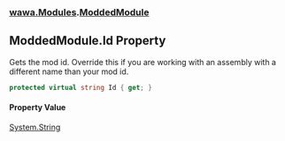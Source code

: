### [wawa.Modules](wawa.Modules.md 'wawa.Modules').[ModdedModule](ModdedModule.md 'wawa.Modules.ModdedModule')

## ModdedModule.Id Property

Gets the mod id. Override this if you are working with an assembly with a different name than your mod id.

```csharp
protected virtual string Id { get; }
```

#### Property Value
[System.String](https://docs.microsoft.com/en-us/dotnet/api/System.String 'System.String')